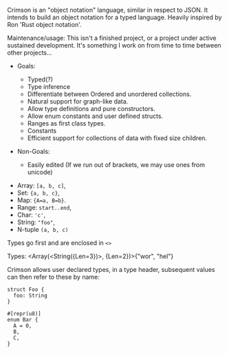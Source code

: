 Crimson is an "object notation" language, similar in respect to JSON.
It intends to build an object notation for a typed language.
Heavily inspired by Ron 'Rust object notation'.

Maintenance/usage: This isn't a finished project, or a project under active sustained development.
It's something I work on from time to time between other projects...

* Goals:
    * Typed(?)
    * Type inference
    * Differentiate between Ordered and unordered collections.
    * Natural support for graph-like data.
    * Allow type definitions and pure constructors.
    * Allow enum constants and user defined structs.
    * Ranges as first class types.
    * Constants
    * Efficient support for collections of data with fixed size children.

* Non-Goals:
    * Easily edited (If we run out of brackets, we may use ones from unicode)

+ Array:  `[a, b, c]`,
+ Set:    `{a, b, c}`,
+ Map:    `{A=a, B=b}`.
+ Range:  `start..end`,
+ Char:   `'c'`,
+ String: `"foo"`,
+ N-tuple `(a, b, c)`

Types go first and are enclosed in `<>`

Types:  <Array(<String({Len=3})>, {Len=2})>{"wor", "hel"}

Crimson allows user declared types, in a type header, subsequent values can then refer to these by name:

```
struct Foo {
  foo: String
}
```

```
#[repr(u8)]
enum Bar {
  A = 0,
  B,
  C,
}
```
